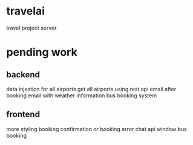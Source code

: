 # travelai
travel project server
# pending work
## backend 
data injestion for all airports 
get all airports using rest api
email after booking
email with weather information
bus booking system
## frontend
more styling 
booking confirmation or booking error
chat api window
bus booking


